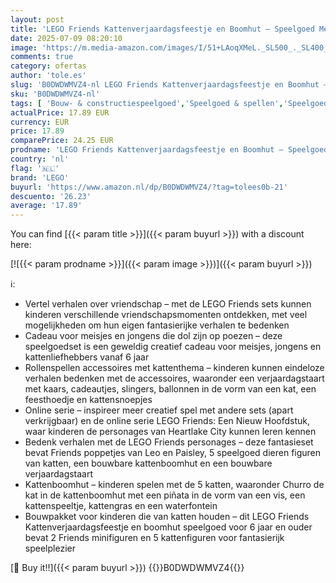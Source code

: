 ```yaml
---
layout: post
title: 'LEGO Friends Kattenverjaardagsfeestje en Boomhut – Speelgoed Met 2 Poppetjes  5 Dieren Figuren  Draaiende Tafel  Pinata en Leuke Accessoires – Creatief Cadeau voor Meisjes Vanaf 6 Jaar – 42666'
date: 2025-07-09 08:20:10
image: 'https://m.media-amazon.com/images/I/51+LAoqXMeL._SL500_._SL400_.jpg'
comments: true
category: ofertas
author: 'tole.es'
slug: 'B0DWDWMVZ4-nl LEGO Friends Kattenverjaardagsfeestje en Boomhut –...'
sku: 'B0DWDWMVZ4-nl'
tags: [ 'Bouw- & constructiespeelgoed','Speelgoed & spellen','Speelgoedbouwsets','lego','🇳🇱', ]
actualPrice: 17.89 EUR
currency: EUR
price: 17.89
comparePrice: 24.25 EUR
prodname: 'LEGO Friends Kattenverjaardagsfeestje en Boomhut – Speelgoed Met 2 Poppetjes  5 Dieren Figuren  Draaiende Tafel  Pinata en Leuke Accessoires – Creatief Cadeau voor Meisjes Vanaf 6 Jaar – 42666'
country: 'nl'
flag: '🇳🇱'
brand: 'LEGO'
buyurl: 'https://www.amazon.nl/dp/B0DWDWMVZ4/?tag=tolees0b-21'
descuento: '26.23'
average: '17.89'
---
```


You can find [{{< param title >}}]({{< param buyurl >}}) with a discount here:

[![{{< param prodname >}}]({{< param image >}})]({{< param buyurl >}})

ℹ️:

- Vertel verhalen over vriendschap – met de LEGO Friends sets kunnen kinderen verschillende vriendschapsmomenten ontdekken, met veel mogelijkheden om hun eigen fantasierijke verhalen te bedenken
- Cadeau voor meisjes en jongens die dol zijn op poezen – deze speelgoedset is een geweldig creatief cadeau voor meisjes, jongens en kattenliefhebbers vanaf 6 jaar
- Rollenspellen accessoires met kattenthema – kinderen kunnen eindeloze verhalen bedenken met de accessoires, waaronder een verjaardagstaart met kaars, cadeautjes, slingers, ballonnen in de vorm van een kat, een feesthoedje en kattensnoepjes
- Online serie – inspireer meer creatief spel met andere sets (apart verkrijgbaar) en de online serie LEGO Friends: Een Nieuw Hoofdstuk, waar kinderen de personages van Heartlake City kunnen leren kennen
- Bedenk verhalen met de LEGO Friends personages – deze fantasieset bevat Friends poppetjes van Leo en Paisley, 5 speelgoed dieren figuren van katten, een bouwbare kattenboomhut en een bouwbare verjaardagstaart
- Kattenboomhut – kinderen spelen met de 5 katten, waaronder Churro de kat in de kattenboomhut met een piñata in de vorm van een vis, een kattenspeeltje, kattengras en een waterfontein
- Bouwpakket voor kinderen die van katten houden – dit LEGO Friends Kattenverjaardagsfeestje en boomhut speelgoed voor 6 jaar en ouder bevat 2 Friends minifiguren en 5 kattenfiguren voor fantasierijk speelplezier

[🛒 Buy it!!]({{< param buyurl >}})
{{<world>}}B0DWDWMVZ4{{</world>}}
